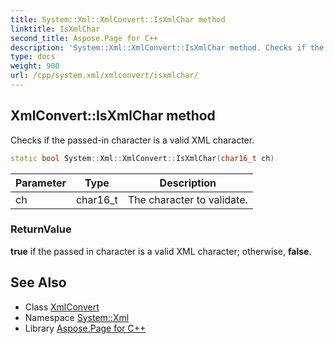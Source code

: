 ```yaml
---
title: System::Xml::XmlConvert::IsXmlChar method
linktitle: IsXmlChar
second_title: Aspose.Page for C++
description: 'System::Xml::XmlConvert::IsXmlChar method. Checks if the passed-in character is a valid XML character in C++.'
type: docs
weight: 900
url: /cpp/system.xml/xmlconvert/isxmlchar/
---
```

## XmlConvert::IsXmlChar method


Checks if the passed-in character is a valid XML character.

```cpp
static bool System::Xml::XmlConvert::IsXmlChar(char16_t ch)
```


| Parameter | Type | Description |
| --- | --- | --- |
| ch | char16_t | The character to validate. |

### ReturnValue

**true** if the passed in character is a valid XML character; otherwise, **false**.

## See Also

* Class [XmlConvert](../)
* Namespace [System::Xml](../../)
* Library [Aspose.Page for C++](../../../)
